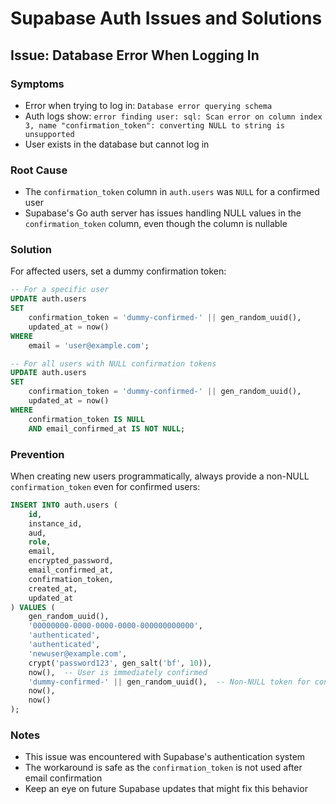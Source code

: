 # Supabase Auth Issues and Solutions

## Issue: Database Error When Logging In

### Symptoms
- Error when trying to log in: `Database error querying schema`
- Auth logs show: `error finding user: sql: Scan error on column index 3, name "confirmation_token": converting NULL to string is unsupported`
- User exists in the database but cannot log in

### Root Cause
- The `confirmation_token` column in `auth.users` was `NULL` for a confirmed user
- Supabase's Go auth server has issues handling NULL values in the `confirmation_token` column, even though the column is nullable

### Solution
For affected users, set a dummy confirmation token:

```sql
-- For a specific user
UPDATE auth.users 
SET 
    confirmation_token = 'dummy-confirmed-' || gen_random_uuid(),
    updated_at = now()
WHERE 
    email = 'user@example.com';

-- For all users with NULL confirmation tokens
UPDATE auth.users 
SET 
    confirmation_token = 'dummy-confirmed-' || gen_random_uuid(),
    updated_at = now()
WHERE 
    confirmation_token IS NULL
    AND email_confirmed_at IS NOT NULL;
```

### Prevention
When creating new users programmatically, always provide a non-NULL `confirmation_token` even for confirmed users:

```sql
INSERT INTO auth.users (
    id, 
    instance_id, 
    aud, 
    role, 
    email, 
    encrypted_password,
    email_confirmed_at,
    confirmation_token,
    created_at,
    updated_at
) VALUES (
    gen_random_uuid(),
    '00000000-0000-0000-0000-000000000000',
    'authenticated',
    'authenticated',
    'newuser@example.com',
    crypt('password123', gen_salt('bf', 10)),
    now(),  -- User is immediately confirmed
    'dummy-confirmed-' || gen_random_uuid(),  -- Non-NULL token for confirmed user
    now(),
    now()
);
```

### Notes
- This issue was encountered with Supabase's authentication system
- The workaround is safe as the `confirmation_token` is not used after email confirmation
- Keep an eye on future Supabase updates that might fix this behavior
